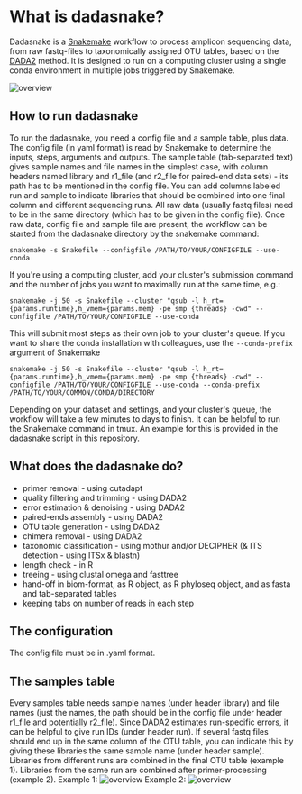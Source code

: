 # What is dadasnake?
Dadasnake is a [Snakemake](https://snakemake.readthedocs.io/en/stable/) workflow to process amplicon sequencing data, from raw fastq-files to taxonomically assigned OTU tables, based on the [DADA2](http://benjjneb.github.io/dada2/) method. It is designed to run on a computing cluster using a single conda environment in multiple jobs triggered by Snakemake.

![overview](https://github.com/a-h-b/dadasnake/blob/master/documentation/pipeline.png)

## How to run dadasnake
To run the dadasnake, you need a config file and a sample table, plus data. The config file (in yaml format) is read by Snakemake to determine the inputs, steps, arguments and outputs. The sample table (tab-separated text) gives sample names and file names in the simplest case, with column headers named library and r1_file (and r2_file for paired-end data sets) - its path has to be mentioned in the config file. You can add columns labeled run and sample to indicate libraries that should be combined into one final column and different sequencing runs. All raw data (usually fastq files) need to be in the same directory (which has to be given in the config file). 
Once raw data, config file and sample file are present, the workflow can be started from the dadasnake directory by the snakemake command:
```
snakemake -s Snakefile --configfile /PATH/TO/YOUR/CONFIGFILE --use-conda
```
If you're using a computing cluster, add your cluster's submission command and the number of jobs you want to maximally run at the same time, e.g.:
```
snakemake -j 50 -s Snakefile --cluster "qsub -l h_rt={params.runtime},h_vmem={params.mem} -pe smp {threads} -cwd" --configfile /PATH/TO/YOUR/CONFIGFILE --use-conda
```
This will submit most steps as their own job to your cluster's queue.
If you want to share the conda installation with colleagues, use the `--conda-prefix` argument of Snakemake
```
snakemake -j 50 -s Snakefile --cluster "qsub -l h_rt={params.runtime},h_vmem={params.mem} -pe smp {threads} -cwd" --configfile /PATH/TO/YOUR/CONFIGFILE --use-conda --conda-prefix /PATH/TO/YOUR/COMMON/CONDA/DIRECTORY
```
Depending on your dataset and settings, and your cluster's queue, the workflow will take a few minutes to days to finish. It can be helpful to run the Snakemake command in tmux. An example for this is provided in the dadasnake script in this repository.

## What does the dadasnake do?
* primer removal - using cutadapt
* quality filtering and trimming - using DADA2
* error estimation & denoising - using DADA2
* paired-ends assembly - using DADA2
* OTU table generation - using DADA2
* chimera removal - using DADA2
* taxonomic classification - using mothur and/or DECIPHER (& ITS detection - using ITSx & blastn)
* length check - in R
* treeing - using clustal omega and fasttree
* hand-off in biom-format, as R object, as R phyloseq object, and as fasta and tab-separated tables
* keeping tabs on number of reads in each step

## The configuration
The config file must be in .yaml format. 

## The samples table
Every samples table needs sample names (under header library) and file names (just the names, the path should be in the config file under header r1_file and potentially r2_file). Since DADA2 estimates run-specific errors, it can be helpful to give run IDs (under header run). If several fastq files should end up in the same column of the OTU table, you can indicate this by giving these libraries the same sample name (under header sample). Libraries from different runs are combined in the final OTU table (example 1). Libraries from the same run are combined after primer-processing (example 2).
Example 1:
![overview](https://github.com/a-h-b/dadasnake/blob/master/documentation/samples_ex1.png)
Example 2:
![overview](https://github.com/a-h-b/dadasnake/blob/master/documentation/samples_ex2.png)
